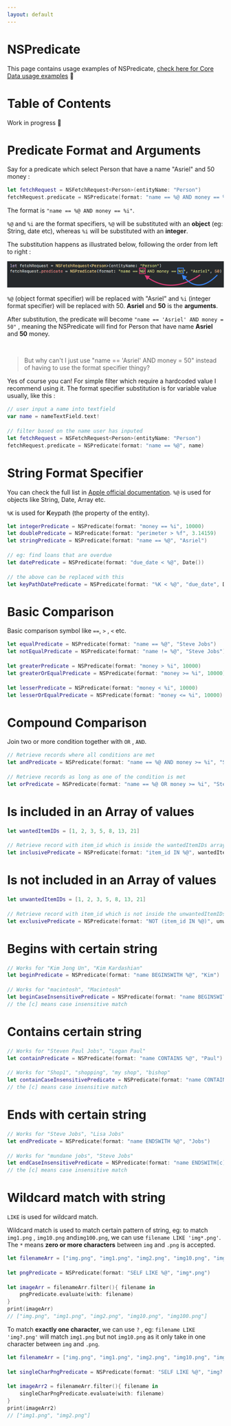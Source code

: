 ```yaml
---
layout: default
---
```


# NSPredicate

This page contains usage examples of NSPredicate, [check here for Core Data usage examples](coredata) 🔋

# Table of Contents

Work in progress 🚧



# Predicate Format and Arguments

Say for a predicate which select Person that have a name "Asriel" and 50 money : 

```swift
let fetchRequest = NSFetchRequest<Person>(entityName: "Person")
fetchRequest.predicate = NSPredicate(format: "name == %@ AND money == %i", "Asriel", 50)
```



The format is `"name == %@ AND money == %i"`.  

 `%@`  and `%i` are the format specifiers, `%@` will be substituted with an **object** (eg: String, date etc), whereas `%i` will be substituted with an **integer**.



The substitution happens as illustrated below, following the order from left to right : 

![predicateFormat](assets/image/predicateFormat.png)

`%@` (object format specifier) will be replaced with "Asriel"  and `%i` (integer format specifier) will be replaced with 50. **Asriel** and **50** is the **arguments**.



After substitution, the predicate will become `"name == 'Asriel' AND money = 50"` , meaning the NSPredicate will find for Person that have name **Asriel** and **50** money.  

   <br>

> But why can't I just use "name == 'Asriel' AND money = 50" instead of having to use the format specifier thingy?

Yes of course you can! For simple filter which require a hardcoded value I recommend using it. The format specifier substitution is for variable value usually, like this : 

```swift
// user input a name into textfield
var name = nameTextField.text!

// filter based on the name user has inputed
let fetchRequest = NSFetchRequest<Person>(entityName: "Person")
fetchRequest.predicate = NSPredicate(format: "name == %@", name)
```





# String Format Specifier

You can check the full list in [Apple official documentation](https://developer.apple.com/library/archive/documentation/Cocoa/Conceptual/Strings/Articles/formatSpecifiers.html). `%@` is used for objects like String, Date, Array etc.

`%K` is used for **K**eypath (the property of the entity).

```swift
let integerPredicate = NSPredicate(format: "money == %i", 10000)
let doublePredicate = NSPredicate(format: "perimeter > %f", 3.14159)
let stringPredicate = NSPredicate(format: "name == %@", "Asriel")

// eg: find loans that are overdue
let datePredicate = NSPredicate(format: "due_date < %@", Date())

// the above can be replaced with this
let keyPathDatePredicate = NSPredicate(format: "%K < %@", "due_date", Date())
```



# Basic Comparison

Basic comparison symbol like `==`, `>` , `<` etc.

```swift
let equalPredicate = NSPredicate(format: "name == %@", "Steve Jobs")
let notEqualPredicate = NSPredicate(format: "name != %@", "Steve Jobs")

let greaterPredicate = NSPredicate(format: "money > %i", 10000)
let greaterOrEqualPredicate = NSPredicate(format: "money >= %i", 10000)

let lesserPredicate = NSPredicate(format: "money < %i", 10000)
let lesserOrEqualPredicate = NSPredicate(format: "money <= %i", 10000)
```



# Compound Comparison

Join two or more condition together with `OR` , `AND`. 

```swift
// Retrieve records where all conditions are met
let andPredicate = NSPredicate(format: "name == %@ AND money >= %i", "Steve Jobs", 10000)

// Retrieve records as long as one of the condition is met
let orPredicate = NSPredicate(format: "name == %@ OR money >= %i", "Steve Jobs", 10000)

```



# Is included in an Array of values

```swift
let wantedItemIDs = [1, 2, 3, 5, 8, 13, 21]

// Retrieve record with item_id which is inside the wantedItemIDs array
let inclusivePredicate = NSPredicate(format: "item_id IN %@", wantedItemIDs)
```



# Is not included in an Array of values

```swift
let unwantedItemIDs = [1, 2, 3, 5, 8, 13, 21]

// Retrieve record with item_id which is not inside the unwantedItemIDs array
let exclusivePredicate = NSPredicate(format: "NOT (item_id IN %@)", unwantedItemIDs)
```



# Begins with certain string

```swift
// Works for "Kim Jong Un", "Kim Kardashian"
let beginPredicate = NSPredicate(format: "name BEGINSWITH %@", "Kim")

// Works for "macintosh", "Macintosh"
let beginCaseInsensitivePredicate = NSPredicate(format: "name BEGINSWITH[c] %@", "mac")
// the [c] means case insensitive match
```




# Contains certain string

```swift
// Works for "Steven Paul Jobs", "Logan Paul"
let containPredicate = NSPredicate(format: "name CONTAINS %@", "Paul")

// Works for "Shop1", "shopping", "my shop", "bishop"
let containCaseInsensitivePredicate = NSPredicate(format: "name CONTAINS[c] %@", "shop")
// the [c] means case insensitive match
```



# Ends with certain string

```swift
// Works for "Steve Jobs", "Lisa Jobs"
let endPredicate = NSPredicate(format: "name ENDSWITH %@", "Jobs")

// Works for "mundane jobs", "Steve Jobs"
let endCaseInsensitivePredicate = NSPredicate(format: "name ENDSWITH[c] %@", "jobs")
// the [c] means case insensitive match
```



# Wildcard match with string

`LIKE` is used for wildcard match.



Wildcard match is used to match certain pattern of string, eg: to match `img1.png` , `img10.png` and`img100.png`, we can use `filename LIKE 'img*.png'`. The `*` means **zero or more characters** between `img` and `.png` is accepted.

```swift
let filenameArr = ["img.png", "img1.png", "img2.png", "img10.png", "img100.png", "img200.txt", "img300.csv"]

let pngPredicate = NSPredicate(format: "SELF LIKE %@", "img*.png")

let imageArr = filenameArr.filter(){ filename in
	pngPredicate.evaluate(with: filename)
}
print(imageArr)
// ["img.png", "img1.png", "img2.png", "img10.png", "img100.png"]
```



To match **exactly one character**, we can use `?` , eg: `filename LIKE 'img?.png'` will match `img1.png` but not `img10.png` as it only take in one character between `img` and `.png`.

```swift
let filenameArr = ["img.png", "img1.png", "img2.png", "img10.png", "img100.png", "img200.txt", "img300.csv"]

let singleCharPngPredicate = NSPredicate(format: "SELF LIKE %@", "img?.png")

let imageArr2 = filenameArr.filter(){ filename in
	singleCharPngPredicate.evaluate(with: filename)
}
print(imageArr2)
// ["img1.png", "img2.png"]
```

